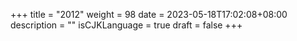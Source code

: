+++
title = "2012"
weight = 98
date = 2023-05-18T17:02:08+08:00
description = ""
isCJKLanguage = true
draft = false
+++